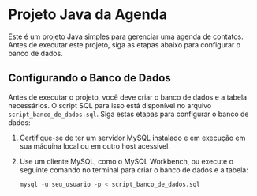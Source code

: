 # Projeto Java da Agenda

Este é um projeto Java simples para gerenciar uma agenda de contatos. Antes de executar este projeto, siga as etapas abaixo para configurar o banco de dados.

## Configurando o Banco de Dados

Antes de executar o projeto, você deve criar o banco de dados e a tabela necessários. O script SQL para isso está disponível no arquivo `script_banco_de_dados.sql`. Siga estas etapas para configurar o banco de dados:

1. Certifique-se de ter um servidor MySQL instalado e em execução em sua máquina local ou em outro host acessível.

2. Use um cliente MySQL, como o MySQL Workbench, ou execute o seguinte comando no terminal para criar o banco de dados e a tabela:

   ```sql
   mysql -u seu_usuario -p < script_banco_de_dados.sql
